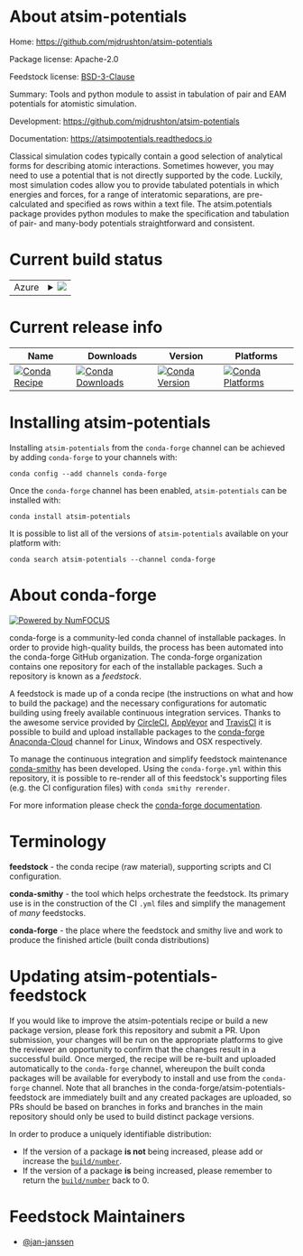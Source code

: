 About atsim-potentials
======================

Home: https://github.com/mjdrushton/atsim-potentials

Package license: Apache-2.0

Feedstock license: [BSD-3-Clause](https://github.com/conda-forge/atsim-potentials-feedstock/blob/master/LICENSE.txt)

Summary: Tools and python module to assist in tabulation of pair and EAM potentials for atomistic simulation.

Development: https://github.com/mjdrushton/atsim-potentials

Documentation: https://atsimpotentials.readthedocs.io

Classical simulation codes typically contain a good selection of
analytical forms for describing atomic interactions. Sometimes
however, you may need to use a potential that is not directly
supported by the code. Luckily, most simulation codes allow you to
provide tabulated potentials in which energies and forces, for a
range of interatomic separations, are pre-calculated and specified as
rows within a text file. The atsim.potentials package provides python
modules to make the specification and tabulation of pair- and
many-body potentials straightforward and consistent.


Current build status
====================


<table>
    
  <tr>
    <td>Azure</td>
    <td>
      <details>
        <summary>
          <a href="https://dev.azure.com/conda-forge/feedstock-builds/_build/latest?definitionId=11534&branchName=master">
            <img src="https://dev.azure.com/conda-forge/feedstock-builds/_apis/build/status/atsim-potentials-feedstock?branchName=master">
          </a>
        </summary>
        <table>
          <thead><tr><th>Variant</th><th>Status</th></tr></thead>
          <tbody><tr>
              <td>linux_64_python3.6.____cpython</td>
              <td>
                <a href="https://dev.azure.com/conda-forge/feedstock-builds/_build/latest?definitionId=11534&branchName=master">
                  <img src="https://dev.azure.com/conda-forge/feedstock-builds/_apis/build/status/atsim-potentials-feedstock?branchName=master&jobName=linux&configuration=linux_64_python3.6.____cpython" alt="variant">
                </a>
              </td>
            </tr><tr>
              <td>linux_64_python3.7.____cpython</td>
              <td>
                <a href="https://dev.azure.com/conda-forge/feedstock-builds/_build/latest?definitionId=11534&branchName=master">
                  <img src="https://dev.azure.com/conda-forge/feedstock-builds/_apis/build/status/atsim-potentials-feedstock?branchName=master&jobName=linux&configuration=linux_64_python3.7.____cpython" alt="variant">
                </a>
              </td>
            </tr><tr>
              <td>linux_64_python3.8.____cpython</td>
              <td>
                <a href="https://dev.azure.com/conda-forge/feedstock-builds/_build/latest?definitionId=11534&branchName=master">
                  <img src="https://dev.azure.com/conda-forge/feedstock-builds/_apis/build/status/atsim-potentials-feedstock?branchName=master&jobName=linux&configuration=linux_64_python3.8.____cpython" alt="variant">
                </a>
              </td>
            </tr><tr>
              <td>osx_64_python3.6.____cpython</td>
              <td>
                <a href="https://dev.azure.com/conda-forge/feedstock-builds/_build/latest?definitionId=11534&branchName=master">
                  <img src="https://dev.azure.com/conda-forge/feedstock-builds/_apis/build/status/atsim-potentials-feedstock?branchName=master&jobName=osx&configuration=osx_64_python3.6.____cpython" alt="variant">
                </a>
              </td>
            </tr><tr>
              <td>osx_64_python3.7.____cpython</td>
              <td>
                <a href="https://dev.azure.com/conda-forge/feedstock-builds/_build/latest?definitionId=11534&branchName=master">
                  <img src="https://dev.azure.com/conda-forge/feedstock-builds/_apis/build/status/atsim-potentials-feedstock?branchName=master&jobName=osx&configuration=osx_64_python3.7.____cpython" alt="variant">
                </a>
              </td>
            </tr><tr>
              <td>osx_64_python3.8.____cpython</td>
              <td>
                <a href="https://dev.azure.com/conda-forge/feedstock-builds/_build/latest?definitionId=11534&branchName=master">
                  <img src="https://dev.azure.com/conda-forge/feedstock-builds/_apis/build/status/atsim-potentials-feedstock?branchName=master&jobName=osx&configuration=osx_64_python3.8.____cpython" alt="variant">
                </a>
              </td>
            </tr><tr>
              <td>win_64_python3.6.____cpython</td>
              <td>
                <a href="https://dev.azure.com/conda-forge/feedstock-builds/_build/latest?definitionId=11534&branchName=master">
                  <img src="https://dev.azure.com/conda-forge/feedstock-builds/_apis/build/status/atsim-potentials-feedstock?branchName=master&jobName=win&configuration=win_64_python3.6.____cpython" alt="variant">
                </a>
              </td>
            </tr><tr>
              <td>win_64_python3.7.____cpython</td>
              <td>
                <a href="https://dev.azure.com/conda-forge/feedstock-builds/_build/latest?definitionId=11534&branchName=master">
                  <img src="https://dev.azure.com/conda-forge/feedstock-builds/_apis/build/status/atsim-potentials-feedstock?branchName=master&jobName=win&configuration=win_64_python3.7.____cpython" alt="variant">
                </a>
              </td>
            </tr><tr>
              <td>win_64_python3.8.____cpython</td>
              <td>
                <a href="https://dev.azure.com/conda-forge/feedstock-builds/_build/latest?definitionId=11534&branchName=master">
                  <img src="https://dev.azure.com/conda-forge/feedstock-builds/_apis/build/status/atsim-potentials-feedstock?branchName=master&jobName=win&configuration=win_64_python3.8.____cpython" alt="variant">
                </a>
              </td>
            </tr>
          </tbody>
        </table>
      </details>
    </td>
  </tr>
</table>

Current release info
====================

| Name | Downloads | Version | Platforms |
| --- | --- | --- | --- |
| [![Conda Recipe](https://img.shields.io/badge/recipe-atsim--potentials-green.svg)](https://anaconda.org/conda-forge/atsim-potentials) | [![Conda Downloads](https://img.shields.io/conda/dn/conda-forge/atsim-potentials.svg)](https://anaconda.org/conda-forge/atsim-potentials) | [![Conda Version](https://img.shields.io/conda/vn/conda-forge/atsim-potentials.svg)](https://anaconda.org/conda-forge/atsim-potentials) | [![Conda Platforms](https://img.shields.io/conda/pn/conda-forge/atsim-potentials.svg)](https://anaconda.org/conda-forge/atsim-potentials) |

Installing atsim-potentials
===========================

Installing `atsim-potentials` from the `conda-forge` channel can be achieved by adding `conda-forge` to your channels with:

```
conda config --add channels conda-forge
```

Once the `conda-forge` channel has been enabled, `atsim-potentials` can be installed with:

```
conda install atsim-potentials
```

It is possible to list all of the versions of `atsim-potentials` available on your platform with:

```
conda search atsim-potentials --channel conda-forge
```


About conda-forge
=================

[![Powered by NumFOCUS](https://img.shields.io/badge/powered%20by-NumFOCUS-orange.svg?style=flat&colorA=E1523D&colorB=007D8A)](http://numfocus.org)

conda-forge is a community-led conda channel of installable packages.
In order to provide high-quality builds, the process has been automated into the
conda-forge GitHub organization. The conda-forge organization contains one repository
for each of the installable packages. Such a repository is known as a *feedstock*.

A feedstock is made up of a conda recipe (the instructions on what and how to build
the package) and the necessary configurations for automatic building using freely
available continuous integration services. Thanks to the awesome service provided by
[CircleCI](https://circleci.com/), [AppVeyor](https://www.appveyor.com/)
and [TravisCI](https://travis-ci.com/) it is possible to build and upload installable
packages to the [conda-forge](https://anaconda.org/conda-forge)
[Anaconda-Cloud](https://anaconda.org/) channel for Linux, Windows and OSX respectively.

To manage the continuous integration and simplify feedstock maintenance
[conda-smithy](https://github.com/conda-forge/conda-smithy) has been developed.
Using the ``conda-forge.yml`` within this repository, it is possible to re-render all of
this feedstock's supporting files (e.g. the CI configuration files) with ``conda smithy rerender``.

For more information please check the [conda-forge documentation](https://conda-forge.org/docs/).

Terminology
===========

**feedstock** - the conda recipe (raw material), supporting scripts and CI configuration.

**conda-smithy** - the tool which helps orchestrate the feedstock.
                   Its primary use is in the construction of the CI ``.yml`` files
                   and simplify the management of *many* feedstocks.

**conda-forge** - the place where the feedstock and smithy live and work to
                  produce the finished article (built conda distributions)


Updating atsim-potentials-feedstock
===================================

If you would like to improve the atsim-potentials recipe or build a new
package version, please fork this repository and submit a PR. Upon submission,
your changes will be run on the appropriate platforms to give the reviewer an
opportunity to confirm that the changes result in a successful build. Once
merged, the recipe will be re-built and uploaded automatically to the
`conda-forge` channel, whereupon the built conda packages will be available for
everybody to install and use from the `conda-forge` channel.
Note that all branches in the conda-forge/atsim-potentials-feedstock are
immediately built and any created packages are uploaded, so PRs should be based
on branches in forks and branches in the main repository should only be used to
build distinct package versions.

In order to produce a uniquely identifiable distribution:
 * If the version of a package **is not** being increased, please add or increase
   the [``build/number``](https://conda.io/docs/user-guide/tasks/build-packages/define-metadata.html#build-number-and-string).
 * If the version of a package **is** being increased, please remember to return
   the [``build/number``](https://conda.io/docs/user-guide/tasks/build-packages/define-metadata.html#build-number-and-string)
   back to 0.

Feedstock Maintainers
=====================

* [@jan-janssen](https://github.com/jan-janssen/)

